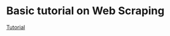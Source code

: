 # Basic tutorial on Web Scraping
[Tutorial](https://www.freecodecamp.org/news/web-scraping-in-javascript-with-puppeteer/)

